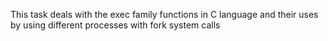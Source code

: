 This task deals with the exec family functions in C language and their uses by using different processes with fork system calls
